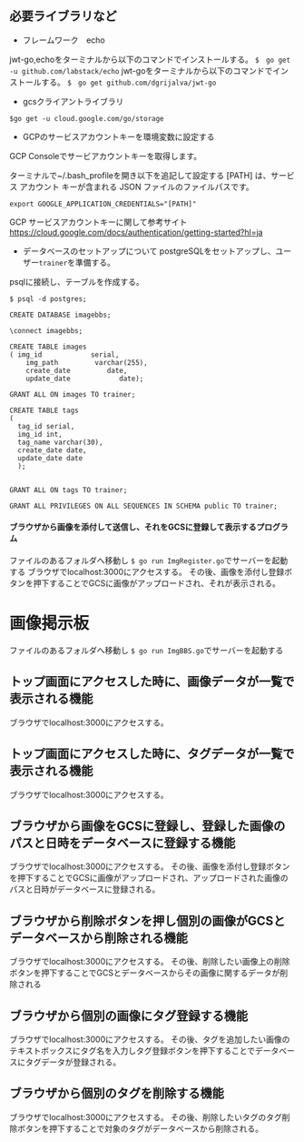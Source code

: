 ## 必要ライブラリなど
* フレームワーク　echo

jwt-go,echoをターミナルから以下のコマンドでインストールする。
`$　go get -u github.com/labstack/echo`
jwt-goをターミナルから以下のコマンドでインストールする。
`$　go get github.com/dgrijalva/jwt-go`

* gcsクライアントライブラリ

`$go get -u cloud.google.com/go/storage`

* GCPのサービスアカウントキーを環境変数に設定する

GCP Consoleでサービアカウントキーを取得します。

ターミナルで~/.bash_profileを開き以下を追記して設定する
[PATH] は、サービス アカウント キーが含まれる JSON ファイルのファイルパスです。

`export GOOGLE_APPLICATION_CREDENTIALS="[PATH]"`


GCP サービスアカウントキーに関して参考サイト
https://cloud.google.com/docs/authentication/getting-started?hl=ja

* データベースのセットアップについて
postgreSQLをセットアップし、ユーザー`trainer`を準備する。

psqlに接続し、テーブルを作成する。
```
$ psql -d postgres;

CREATE DATABASE imagebbs;

\connect imagebbs;

CREATE TABLE images
( img_id            serial,
    img_path         varchar(255),
    create_date         date,
    update_date            date);

GRANT ALL ON images TO trainer;

CREATE TABLE tags
(
  tag_id serial,
  img_id int,
  tag_name varchar(30),
  create_date date,
  update_date date
  );


GRANT ALL ON tags TO trainer;

GRANT ALL PRIVILEGES ON ALL SEQUENCES IN SCHEMA public TO trainer;
```

#### ブラウザから画像を添付して送信し、それをGCSに登録して表示するプログラム

ファイルのあるフォルダへ移動し
 `$ go run ImgRegister.go`でサーバーを起動する
 ブラウザでlocalhost:3000にアクセスする。
 その後、画像を添付し登録ボタンを押下することでGCSに画像がアップロードされ、それが表示される。

# 画像掲示板

ファイルのあるフォルダへ移動し
 `$ go run ImgBBS.go`でサーバーを起動する

## トップ画面にアクセスした時に、画像データが一覧で表示される機能

 ブラウザでlocalhost:3000にアクセスする。

## トップ画面にアクセスした時に、タグデータが一覧で表示される機能

  ブラウザでlocalhost:3000にアクセスする。

## ブラウザから画像をGCSに登録し、登録した画像のパスと日時をデータベースに登録する機能

 ブラウザでlocalhost:3000にアクセスする。
 その後、画像を添付し登録ボタンを押下することでGCSに画像がアップロードされ、アップロードされた画像のパスと日時がデータベースに登録される。

## ブラウザから削除ボタンを押し個別の画像がGCSとデータベースから削除される機能

 ブラウザでlocalhost:3000にアクセスする。
 その後、削除したい画像上の削除ボタンを押下することでGCSとデータベースからその画像に関するデータが削除される

## ブラウザから個別の画像にタグ登録する機能

  ブラウザでlocalhost:3000にアクセスする。
  その後、タグを追加したい画像のテキストボックスにタグ名を入力しタグ登録ボタンを押下することでデータベースにタグデータが登録される。

## ブラウザから個別のタグを削除する機能

  ブラウザでlocalhost:3000にアクセスする。
  その後、削除したいタグのタグ削除ボタンを押下することで対象のタグがデータベースから削除される。

